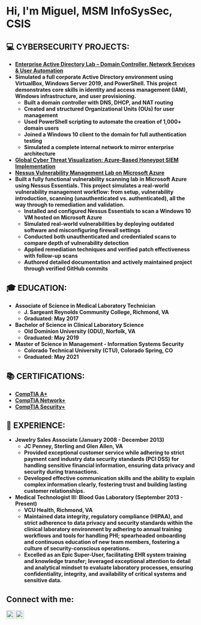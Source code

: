 <h1>Hi, I'm Miguel, MSM InfoSysSec, CSIS 

<h2>💻 CYBERSECURITY PROJECTS:</h2>

- <b>[Enterprise Active Directory Lab – Domain Controller, Network Services & User Automation](https://github.com/miguel-cueto/ActiveDirectory.Lab)
- Simulated a full corporate Active Directory environment using VirtualBox, Windows Server 2019, and PowerShell. This project demonstrates core skills in identity and access management (IAM), Windows infrastructure, and user provisioning.
  - <b>Built a domain controller with DNS, DHCP, and NAT routing
  - <b>Created and structured Organizational Units (OUs) for user management
  - <b>Used PowerShell scripting to automate the creation of 1,000+ domain users
  - <b>Joined a Windows 10 client to the domain for full authentication testing
  - <b>Simulated a complete internal network to mirror enterprise architecture
- [Global Cyber Threat Visualization: Azure-Based Honeypot SIEM Implementation](https://github.com/miguel-cueto/MicrosoftEntraID)
- <b>[Nessus Vulnerability Management Lab on Microsoft Azure](https://github.com/miguel-cueto/Nessus)
- Built a fully functional vulnerability scanning lab in Microsoft Azure using Nessus Essentials. This project simulates a real-world vulnerability management workflow: from setup, vulnerability introduction, scanning (unauthenticated vs. authenticated), all the way through to remediation and validation.
  - <b>Installed and configured Nessus Essentials to scan a Windows 10 VM hosted on Microsoft Azure
  - <b>Simulated real-world vulnerabilities by deploying outdated software and misconfiguring firewall settings
  - <b>Conducted both unauthenticated and credentialed scans to compare depth of vulnerability detection
  - <b>Applied remediation techniques and verified patch effectiveness with follow-up scans
  - <b>Authored detailed documentation and actively maintained project through verified GitHub commits
  
<h2>🎓  EDUCATION:</h2>

- <b>Associate of Science in Medical Laboratory Technician</b>
  - <b>J. Sargeant Reynolds Community College, Richmond, VA </b>
  - <b>Graduated: May 2017</b>
- <b>Bachelor of Science in Clinical Laboratory Science</b>
  - <b>Old Dominion University (ODU), Norfolk, VA</b>
  - <b>Graduated: May 2019 </b>
- <b>Master of Science in Management - Information Systems Security </b>
  - <b>Colorado Technical University (CTU), Colorado Spring, CO</b>
  - <b>Graduated: May 2021</b>

<h2>📚 CERTIFICATIONS:</h2>

- [CompTIA A+](https://www.credly.com/badges/a7671435-3ed3-449a-9385-197453fe8efa/linked_in_profile)
- [CompTIA Network+](https://www.credly.com/badges/da945935-188b-4dd3-996b-00b186e2f24f/linked_in_profile)
- [CompTIA Security+](https://www.credly.com/badges/5716008d-43c2-4321-9af9-9ebe723b38ff/linked_in_profile)

<h2>💼  EXPERIENCE:</h2>

- <b>Jewelry Sales Associate (January 2008 - December 2013)</b>
  - <b>JC Penney, Sterling and Glen Allen, VA</b>
  - <b>Provided exceptional customer service while adhering to strict payment card industry data security standards (PCI DSS) for handling sensitive financial information, ensuring data privacy and security during transactions. </b>
  - <b>Developed effective communication skills and the ability to explain complex information clearly, fostering trust and building lasting customer relationships.</b>
- <b>Medical Technologist III: Blood Gas Laboratory (September 2013 - Present)</b>
  - <b>VCU Health, Richmond, VA </b>
  - <b>Maintained data integrity, regulatory compliance (HIPAA), and strict adherence to data privacy and security standards within the clinical laboratory environment by adhering to annual training workflows and tools for handling PHI; spearheaded onboarding and continuous education of new team members, fostering a culture of security-conscious operations. </b>
  - <b>Excelled as an Epic Super-User, facilitating EHR system training and knowledge transfer; leveraged exceptional attention to detail and analytical mindset to evaluate laboratory processes, ensuring confidentiality, integrity, and availability of critical systems and sensitive data.</b>

<h2>Connect with me:</h2>


[<img align="left" alt="miguelcueto | LinkedIn" width="22px" src="https://cdn.jsdelivr.net/npm/simple-icons@v3/icons/linkedin.svg" />][linkedin]
[<img align="left" alt="miguel_cueto5 | Twitter" width="22px" src="https://cdn.jsdelivr.net/npm/simple-icons@v3/icons/twitter.svg" />][twitter]

[linkedin]: https://www.linkedin.com/in/miguelcueto/
[twitter]: https://x.com/miguel_cueto5
